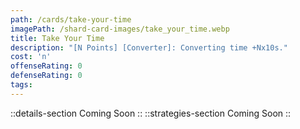```yaml
---
path: /cards/take-your-time
imagePath: /shard-card-images/take_your_time.webp
title: Take Your Time
description: "[N Points] [Converter]: Converting time +Nx10s."
cost: 'n'
offenseRating: 0
defenseRating: 0
tags:
---
```

::details-section
Coming Soon
::
::strategies-section
Coming Soon
::